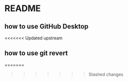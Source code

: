 # README
## how to use GitHub Desktop
<<<<<<< Updated upstream
## how to use git revert
=======
>>>>>>> Stashed changes
